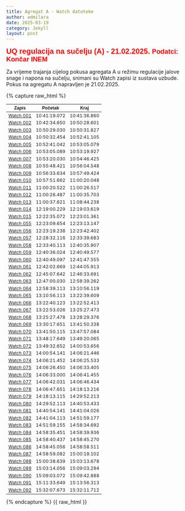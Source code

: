 ```yaml
---
title: Agregat A - Watch datoteke
author: admilara
date: 2025-03-19
category: Jekyll
layout: post
---
```

<style scoped>
table {
  font-size: 12px;
}
</style>


<span style="font-size: 20px; font-weight: bold; color: red; font-family: Helvetica; text-align: center">
    UQ regulacija na sučelju (A) - 21.02.2025.
</span>
<span style="font-size: 18px; font-weight: bold; color: red; font-family: Helvetica; text-align: center">
    Podatci: Končar INEM
</span>

Za vrijeme trajanja cijelog pokusa agregata A u režimu regulacije jalove snage i napona na sučelju,
snimani su Watch zapisi iz sustava uzbude. Pokus na agregatu A napravljen je 21.02.2025. 

{% capture raw_html %}
<table>
    <thead>
        <tr>
            <th style="text-align:center; font-family: Helvetica">Zapis</th>
            <th style="text-align:center; font-family: Helvetica">Početak</th>
            <th style="text-align:center; font-family: Helvetica">Kraj</th>
        </tr>
    </thead>
    <tbody>
        <tr>
            <td style="text-align:center"><a href="{{ site.baseurl }}/watch-md-a/watch-zakuca1a-zakuca1a-001/">Watch 001</a></td>
            <td style="text-align:center">10:41:19.072</td>
            <td style="text-align:center">10:41:36.860</td>
        </tr>
        <tr>
            <td style="text-align:center"><a href="{{ site.baseurl }}/watch-md-a/watch-zakuca1a-zakuca1a-002/">Watch 002</a></td>
            <td style="text-align:center">10:42:34.650</td>
            <td style="text-align:center">10:50:28.601</td>
        </tr>
        <tr>
            <td style="text-align:center"><a href="{{ site.baseurl }}/watch-md-a/watch-zakuca1a-zakuca1a-003/">Watch 003</a></td>
            <td style="text-align:center">10:50:29.030</td>
            <td style="text-align:center">10:50:31.827</td>
        </tr>
        <tr>
            <td style="text-align:center"><a href="{{ site.baseurl }}/watch-md-a/watch-zakuca1a-zakuca1a-004/">Watch 004</a></td>
            <td style="text-align:center">10:50:32.454</td>
            <td style="text-align:center">10:52:41.105</td>
        </tr>
        <tr>
            <td style="text-align:center"><a href="{{ site.baseurl }}/watch-md-a/watch-zakuca1a-zakuca1a-005/">Watch 005</a></td>
            <td style="text-align:center">10:52:41.042</td>
            <td style="text-align:center">10:53:05.079</td>
        </tr>
        <tr>
            <td style="text-align:center"><a href="{{ site.baseurl }}/watch-md-a/watch-zakuca1a-zakuca1a-006/">Watch 006</a></td>
            <td style="text-align:center">10:53:05.089</td>
            <td style="text-align:center">10:53:19.927</td>
        </tr>
        <tr>
            <td style="text-align:center"><a href="{{ site.baseurl }}/watch-md-a/watch-zakuca1a-zakuca1a-007/">Watch 007</a></td>
            <td style="text-align:center">10:53:20.030</td>
            <td style="text-align:center">10:54:46.425</td>
        </tr>
        <tr>
            <td style="text-align:center"><a href="{{ site.baseurl }}/watch-md-a/watch-zakuca1a-zakuca1a-008/">Watch 008</a></td>
            <td style="text-align:center">10:55:48.421</td>
            <td style="text-align:center">10:56:04.548</td>
        </tr>
        <tr>
            <td style="text-align:center"><a href="{{ site.baseurl }}/watch-md-a/watch-zakuca1a-zakuca1a-009/">Watch 009</a></td>
            <td style="text-align:center">10:56:33.634</td>
            <td style="text-align:center">10:57:49.424</td>
        </tr>
        <tr>
            <td style="text-align:center"><a href="{{ site.baseurl }}/watch-md-a/watch-zakuca1a-zakuca1a-010/">Watch 010</a></td>
            <td style="text-align:center">10:57:51.662</td>
            <td style="text-align:center">11:00:20.048</td>
        </tr>
        <tr>
            <td style="text-align:center"><a href="{{ site.baseurl }}/watch-md-a/watch-zakuca1a-zakuca1a-011/">Watch 011</a></td>
            <td style="text-align:center">11:00:20.522</td>
            <td style="text-align:center">11:00:26.517</td>
        </tr>
        <tr>
            <td style="text-align:center"><a href="{{ site.baseurl }}/watch-md-a/watch-zakuca1a-zakuca1a-012/">Watch 012</a></td>
            <td style="text-align:center">11:00:26.487</td>
            <td style="text-align:center">11:00:35.703</td>
        </tr>
        <tr>
            <td style="text-align:center"><a href="{{ site.baseurl }}/watch-md-a/watch-zakuca1a-zakuca1a-013/">Watch 013</a></td>
            <td style="text-align:center">11:00:37.621</td>
            <td style="text-align:center">11:08:44.238</td>
        </tr>
        <tr>
            <td style="text-align:center"><a href="{{ site.baseurl }}/watch-md-a/watch-zakuca1a-zakuca1a-014/">Watch 014</a></td>
            <td style="text-align:center">12:19:00.229</td>
            <td style="text-align:center">12:19:03.619</td>
        </tr>
        <tr>
            <td style="text-align:center"><a href="{{ site.baseurl }}/watch-md-a/watch-zakuca1a-zakuca1a-015/">Watch 015</a></td>
            <td style="text-align:center">12:22:35.072</td>
            <td style="text-align:center">12:23:01.361</td>
        </tr>
        <tr>
            <td style="text-align:center"><a href="{{ site.baseurl }}/watch-md-a/watch-zakuca1a-zakuca1a-055/">Watch 055</a></td>
            <td style="text-align:center">12:23:09.654</td>
            <td style="text-align:center">12:23:13.147</td>
        </tr>
        <tr>
            <td style="text-align:center"><a href="{{ site.baseurl }}/watch-md-a/watch-zakuca1a-zakuca1a-056/">Watch 056</a></td>
            <td style="text-align:center">12:23:19.238</td>
            <td style="text-align:center">12:23:42.402</td>
        </tr>
        <tr>
            <td style="text-align:center"><a href="{{ site.baseurl }}/watch-md-a/watch-zakuca1a-zakuca1a-057/">Watch 057</a></td>
            <td style="text-align:center">12:28:32.116</td>
            <td style="text-align:center">12:33:39.683</td>
        </tr>
        <tr>
            <td style="text-align:center"><a href="{{ site.baseurl }}/watch-md-a/watch-zakuca1a-zakuca1a-058/">Watch 058</a></td>
            <td style="text-align:center">12:33:40.113</td>
            <td style="text-align:center">12:40:35.907</td>
        </tr>
        <tr>
            <td style="text-align:center"><a href="{{ site.baseurl }}/watch-md-a/watch-zakuca1a-zakuca1a-059/">Watch 059</a></td>
            <td style="text-align:center">12:40:36.024</td>
            <td style="text-align:center">12:40:49.577</td>
        </tr>
        <tr>
            <td style="text-align:center"><a href="{{ site.baseurl }}/watch-md-a/watch-zakuca1a-zakuca1a-060/">Watch 060</a></td>
            <td style="text-align:center">12:40:49.097</td>
            <td style="text-align:center">12:41:47.555</td>
        </tr>
        <tr>
            <td style="text-align:center"><a href="{{ site.baseurl }}/watch-md-a/watch-zakuca1a-zakuca1a-061/">Watch 061</a></td>
            <td style="text-align:center">12:42:02.669</td>
            <td style="text-align:center">12:44:05.913</td>
        </tr>
        <tr>
            <td style="text-align:center"><a href="{{ site.baseurl }}/watch-md-a/watch-zakuca1a-zakuca1a-062/">Watch 062</a></td>
            <td style="text-align:center">12:45:07.642</td>
            <td style="text-align:center">12:46:33.691</td>
        </tr> 
        <tr>
            <td style="text-align:center"><a href="{{ site.baseurl }}/watch-md-a/watch-zakuca1a-zakuca1a-063/">Watch 063</a></td>
            <td style="text-align:center">12:47:00.030</td>
            <td style="text-align:center">12:58:39.262</td>
        </tr>
        <tr>
            <td style="text-align:center"><a href="{{ site.baseurl }}/watch-md-a/watch-zakuca1a-zakuca1a-064/">Watch 064</a></td>
            <td style="text-align:center">12:58:39.113</td>
            <td style="text-align:center">13:10:56.119</td>
        </tr>
        <tr>
            <td style="text-align:center"><a href="{{ site.baseurl }}/watch-md-a/watch-zakuca1a-zakuca1a-065/">Watch 065</a></td>
            <td style="text-align:center">13:10:56.113</td>
            <td style="text-align:center">13:22:39.609</td>
        </tr>
        <tr>
            <td style="text-align:center"><a href="{{ site.baseurl }}/watch-md-a/watch-zakuca1a-zakuca1a-066/">Watch 066</a></td>
            <td style="text-align:center">13:22:40.123</td>
            <td style="text-align:center">13:22:52.413</td>
        </tr> 
        <tr>
            <td style="text-align:center"><a href="{{ site.baseurl }}/watch-md-a/watch-zakuca1a-zakuca1a-067/">Watch 067</a></td>
            <td style="text-align:center">13:22:53.026</td>
            <td style="text-align:center">13:25:27.473</td>
        </tr>
        <tr>
            <td style="text-align:center"><a href="{{ site.baseurl }}/watch-md-a/watch-zakuca1a-zakuca1a-068/">Watch 068</a></td>
            <td style="text-align:center">13:25:27.478</td>
            <td style="text-align:center">13:28:29.376</td>
        </tr>
        <tr>
            <td style="text-align:center"><a href="{{ site.baseurl }}/watch-md-a/watch-zakuca1a-zakuca1a-069/">Watch 069</a></td>
            <td style="text-align:center">13:30:17.651</td>
            <td style="text-align:center">13:41:50.338</td>
        </tr>
        <tr>
            <td style="text-align:center"><a href="{{ site.baseurl }}/watch-md-a/watch-zakuca1a-zakuca1a-070/">Watch 070</a></td>
            <td style="text-align:center">13:41:50.115</td>
            <td style="text-align:center">13:47:57.084</td>
        </tr>
        <tr>
            <td style="text-align:center"><a href="{{ site.baseurl }}/watch-md-a/watch-zakuca1a-zakuca1a-071/">Watch 071</a></td>
            <td style="text-align:center">13:48:17.649</td>
            <td style="text-align:center">13:49:20.065</td>
        </tr>
        <tr>
            <td style="text-align:center"><a href="{{ site.baseurl }}/watch-md-a/watch-zakuca1a-zakuca1a-072/">Watch 072</a></td>
            <td style="text-align:center">13:49:32.652</td>
            <td style="text-align:center">14:00:53.656</td>
        </tr>
        <tr>
            <td style="text-align:center"><a href="{{ site.baseurl }}/watch-md-a/watch-zakuca1a-zakuca1a-073/">Watch 073</a></td>
            <td style="text-align:center">14:00:54.141</td>
            <td style="text-align:center">14:06:21.446</td>
        </tr>
        <tr>
            <td style="text-align:center"><a href="{{ site.baseurl }}/watch-md-a/watch-zakuca1a-zakuca1a-074/">Watch 074</a></td>
            <td style="text-align:center">14:06:21.452</td>
            <td style="text-align:center">14:06:25.533</td>
        </tr> 
        <tr>
            <td style="text-align:center"><a href="{{ site.baseurl }}/watch-md-a/watch-zakuca1a-zakuca1a-075/">Watch 075</a></td>
            <td style="text-align:center">14:06:26.450</td>
            <td style="text-align:center">14:06:33.405</td>
        </tr>
        <tr>
            <td style="text-align:center"><a href="{{ site.baseurl }}/watch-md-a/watch-zakuca1a-zakuca1a-076/">Watch 076</a></td>
            <td style="text-align:center">14:06:33.000</td>
            <td style="text-align:center">14:06:41.455</td>
        </tr>
        <tr>
            <td style="text-align:center"><a href="{{ site.baseurl }}/watch-md-a/watch-zakuca1a-zakuca1a-077/">Watch 077</a></td>
            <td style="text-align:center">14:06:42.031</td>
            <td style="text-align:center">14:06:46.434</td>
        </tr>
        <tr>
            <td style="text-align:center"><a href="{{ site.baseurl }}/watch-md-a/watch-zakuca1a-zakuca1a-078/">Watch 078</a></td>
            <td style="text-align:center">14:06:47.651</td>
            <td style="text-align:center">14:18:13.216</td>
        </tr>
        <tr>
            <td style="text-align:center"><a href="{{ site.baseurl }}/watch-md-a/watch-zakuca1a-zakuca1a-079/">Watch 079</a></td>
            <td style="text-align:center">14:18:13.115</td>
            <td style="text-align:center">14:29:52.213</td>
        </tr>
        <tr>
            <td style="text-align:center"><a href="{{ site.baseurl }}/watch-md-a/watch-zakuca1a-zakuca1a-080/">Watch 080</a></td>
            <td style="text-align:center">14:29:52.113</td>
            <td style="text-align:center">14:40:53.433</td>
        </tr>
        <tr>
            <td style="text-align:center"><a href="{{ site.baseurl }}/watch-md-a/watch-zakuca1a-zakuca1a-081/">Watch 081</a></td>
            <td style="text-align:center">14:40:54.141</td>
            <td style="text-align:center">14:41:04.026</td>
        </tr>
        <tr>
            <td style="text-align:center"><a href="{{ site.baseurl }}/watch-md-a/watch-zakuca1a-zakuca1a-082/">Watch 082</a></td>
            <td style="text-align:center">14:41:04.113</td>
            <td style="text-align:center">14:51:59.177</td>
        </tr> 
        <tr>
            <td style="text-align:center"><a href="{{ site.baseurl }}/watch-md-a/watch-zakuca1a-zakuca1a-083/">Watch 083</a></td>
            <td style="text-align:center">14:51:59.155</td>
            <td style="text-align:center">14:58:34.692</td>
        </tr>
        <tr>
            <td style="text-align:center"><a href="{{ site.baseurl }}/watch-md-a/watch-zakuca1a-zakuca1a-084/">Watch 084</a></td>
            <td style="text-align:center">14:58:35.451</td>
            <td style="text-align:center">14:58:39.936</td>
        </tr>
        <tr>
            <td style="text-align:center"><a href="{{ site.baseurl }}/watch-md-a/watch-zakuca1a-zakuca1a-085/">Watch 085</a></td>
            <td style="text-align:center">14:58:40.437</td>
            <td style="text-align:center">14:58:45.270</td>
        </tr>
        <tr>
            <td style="text-align:center"><a href="{{ site.baseurl }}/watch-md-a/watch-zakuca1a-zakuca1a-086/">Watch 086</a></td>
            <td style="text-align:center">14:58:45.056</td>
            <td style="text-align:center">14:58:58.511</td>
        </tr>
        <tr>
            <td style="text-align:center"><a href="{{ site.baseurl }}/watch-md-a/watch-zakuca1a-zakuca1a-087/">Watch 087</a></td>
            <td style="text-align:center">14:58:59.082</td>
            <td style="text-align:center">15:00:19.102</td>
        </tr>
        <tr>
            <td style="text-align:center"><a href="{{ site.baseurl }}/watch-md-a/watch-zakuca1a-zakuca1a-088/">Watch 088</a></td>
            <td style="text-align:center">15:00:38.639</td>
            <td style="text-align:center">15:03:13.678</td>
        </tr>
        <tr>
            <td style="text-align:center"><a href="{{ site.baseurl }}/watch-md-a/watch-zakuca1a-zakuca1a-089/">Watch 089</a></td>
            <td style="text-align:center">15:03:14.056</td>
            <td style="text-align:center">15:09:03.294</td>
        </tr>
        <tr>
            <td style="text-align:center"><a href="{{ site.baseurl }}/watch-md-a/watch-zakuca1a-zakuca1a-090/">Watch 090</a></td>
            <td style="text-align:center">15:09:03.072</td>
            <td style="text-align:center">15:09:42.888</td>
        </tr>                          
        <tr>
            <td style="text-align:center"><a href="{{ site.baseurl }}/watch-md-a/watch-zakuca1a-zakuca1a-091/">Watch 091</a></td>
            <td style="text-align:center">15:11:33.649</td>
            <td style="text-align:center">15:13:56.313</td>
        </tr>
        <tr>
            <td style="text-align:center"><a href="{{ site.baseurl }}/watch-md-a/watch-zakuca1a-zakuca1a-092/">Watch 092</a></td>
            <td style="text-align:center">15:32:07.673</td>
            <td style="text-align:center">15:32:11.712</td>
        </tr>                                 
    </tbody>
</table>
{% endcapture %}
{{ raw_html }}